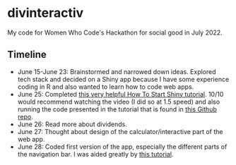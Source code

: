 # divinteractiv

My code for Women Who Code's Hackathon for social good in July 2022. 

## Timeline

* June 15-June 23: Brainstormed and narrowed down ideas. Explored tech stack and decided on a Shiny app because I have some experience coding in R and also wanted to learn how to code web apps. 
* June 25: Completed [this very helpful How To Start Shiny tutorial](https://shiny.rstudio.com/tutorial/). 10/10 would recommend watching the video (I did so at 1.5 speed) and also running the code presented in the tutorial that is found in [this Github repo](https://github.com/rstudio-education/shiny.rstudio.com-tutorial).
* June 26: Read more about dividends. 
* June 27: Thought about design of the calculator/interactive part of the web app. 
* June 28: Coded first version of the app, especially the different parts of the navigation bar. I was aided greatly by [this tutorial](https://rstudio.github.io/shinydashboard/).
